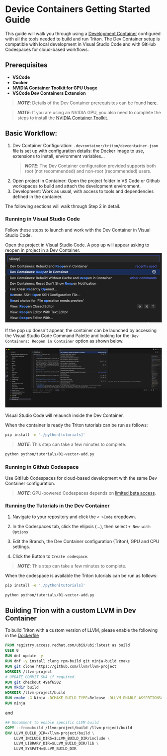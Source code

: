 # Device Containers Getting Started Guide

This guide will walk you through using a [Development Container](https://containers.dev/)
configured with all the tools needed to build and run Triton. The Dev
Container setup is compatible with local development in Visual Studio Code
and with GitHub Codespaces for cloud-based workflows.

## Prerequisites

* **VSCode**
* **Docker**
* **NVIDIA Container Toolkit for GPU Usage**
* **VSCode Dev Containers Extension**

> **_NOTE_**: Details of the Dev Container prerequisites can be found
[here](https://code.visualstudio.com/docs/devcontainers/tutorial#_prerequisites).

> **_NOTE_**: If you are using an NVIDIA GPU, you also need to complete the steps
  to install the [NVIDIA Container Toolkit](https://docs.nvidia.com/datacenter/cloud-native/container-toolkit/latest/install-guide.html).

## Basic Workflow:

1. Dev Container Configuration: `.devcontainer/triton/devcontainer.json`
   file is set up with configuration details: the Docker image to use,
   extensions to install, environment variables...
   > **_NOTE_**: The Dev Container configuration provided supports both root
   (not recommended) and non-root (recommended) users.
2. Open project in Container: Open the project folder in VS Code or Github
   workspaces to build and attach the development environment.
3. Development: Work as usual, with access to tools and dependencies defined
   in the container.

The following sections will walk through Step 2 in detail.

### Running in Visual Studio Code

Follow these steps to launch and work with the Dev Container in Visual
Studio Code.

Open the project in Visual Studio Code. A pop up will appear asking to reopen
in project in a Dev Container.
![reopen-in-container](./images/reopen-in-container.png)

If the pop up doesn't appear, the container can be launched by accessing the
Visual Studio Code Command Palette and looking for the: `Dev Containers: Reopen in Container`
option as shown below.

![reopen-in-container](./images/rebuild-container.png)

Visual Studio Code will relaunch inside the Dev Container.

When the container is ready the Triton tutorials can be run as follows:

```bash
pip install -e './python[tutorials]'
```

> **_NOTE_**: This step can take a few minutes to complete.

```bash
python python/tutorials/01-vector-add.py
```

### Running in Github Codespace

Use GitHub Codespaces for cloud-based development with the same Dev Container configuration.

> **_NOTE_**: GPU-powered Codespaces depends on [limited beta access](https://github.blog/changelog/2023-08-24-github-codespaces-gpu-limited-beta-update/).

### Running the Tutorials in the Dev Container

1. Navigate to your repository and click the `< >Code` dropdown.

2. In the Codespaces tab, click the ellipsis (...), then select `+ New with Options`

3. Edit the Branch, the Dev Container configuration (Triton), GPU and CPU settings.

4. Click the Button to `Create codespace`.
  > **_NOTE_**: This step can take a few minutes to complete.

When the codespace is available the Triton tutorials can be run as follows:

```bash
pip install -e './python[tutorials]'
```

```bash
python python/tutorials/01-vector-add.py
```

## Building Trion with a custom LLVM in Dev Container

To build Triton with a custom version of LLVM, please enable the following in
the [Dockerfile](../triton/Dockerfile)

```dockerfile
FROM registry.access.redhat.com/ubi9/ubi:latest as build
USER 0
RUN dnf update -y
RUN dnf -y install clang rpm-build git ninja-build cmake
RUN git clone https://github.com/llvm/llvm-project
WORKDIR /llvm-project
# UPDATE COMMIT SHA if required.
RUN git checkout 49af6502
RUN mkdir build
WORKDIR /llvm-project/build
RUN cmake -G Ninja -DCMAKE_BUILD_TYPE=Release -DLLVM_ENABLE_ASSERTIONS=ON ../llvm -DLLVM_ENABLE_PROJECTS="mlir;llvm" -DLLVM_TARGETS_TO_BUILD="host;NVPTX;AMDGPU"
RUN ninja
```

and

```dockerfile
## Uncomment to enable specific LLVM build
COPY --from=build /llvm-project/build /llvm-project/build
ENV LLVM_BUILD_DIR=/llvm-project/build \
    LLVM_INCLUDE_DIRS=$LLVM_BUILD_DIR/include \
    LLVM_LIBRARY_DIR=$LLVM_BUILD_DIR/lib \
    LLVM_SYSPATH=$LLVM_BUILD_DIR
```
